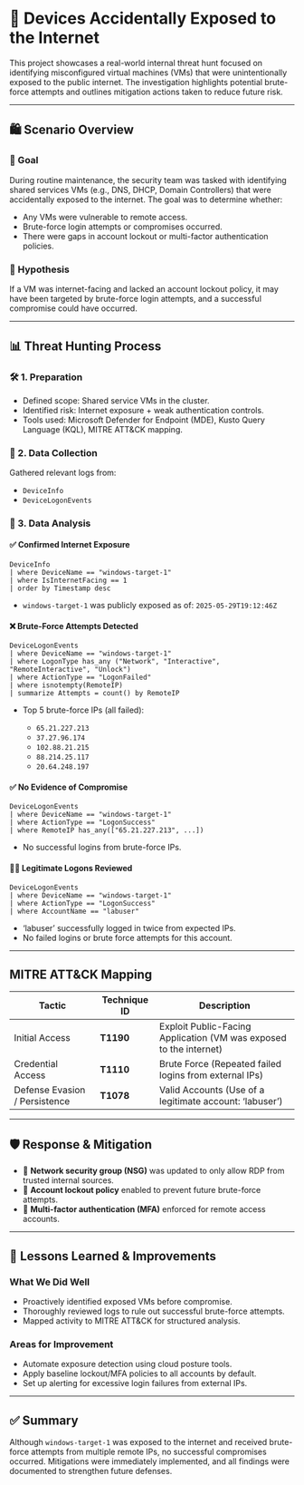 # 🔎 Devices Accidentally Exposed to the Internet

This project showcases a real-world internal threat hunt focused on identifying misconfigured virtual machines (VMs) that were unintentionally exposed to the public internet. The investigation highlights potential brute-force attempts and outlines mitigation actions taken to reduce future risk.

---

## 🛍️ Scenario Overview

### 🎯 Goal

During routine maintenance, the security team was tasked with identifying shared services VMs (e.g., DNS, DHCP, Domain Controllers) that were accidentally exposed to the internet. The goal was to determine whether:

* Any VMs were vulnerable to remote access.
* Brute-force login attempts or compromises occurred.
* There were gaps in account lockout or multi-factor authentication policies.

### 🧠 Hypothesis

If a VM was internet-facing and lacked an account lockout policy, it may have been targeted by brute-force login attempts, and a successful compromise could have occurred.

---

## 📊 Threat Hunting Process

### 🛠️ 1. Preparation

* Defined scope: Shared service VMs in the cluster.
* Identified risk: Internet exposure + weak authentication controls.
* Tools used: Microsoft Defender for Endpoint (MDE), Kusto Query Language (KQL), MITRE ATT\&CK mapping.

### 🛅 2. Data Collection

Gathered relevant logs from:

* `DeviceInfo`
* `DeviceLogonEvents`

### 🔎 3. Data Analysis

#### ✅ Confirmed Internet Exposure

```kql
DeviceInfo
| where DeviceName == "windows-target-1"
| where IsInternetFacing == 1
| order by Timestamp desc
```

* `windows-target-1` was publicly exposed as of: `2025-05-29T19:12:46Z`

#### ❌ Brute-Force Attempts Detected

```kql
DeviceLogonEvents
| where DeviceName == "windows-target-1"
| where LogonType has_any ("Network", "Interactive", "RemoteInteractive", "Unlock")
| where ActionType == "LogonFailed"
| where isnotempty(RemoteIP)
| summarize Attempts = count() by RemoteIP
```

* Top 5 brute-force IPs (all failed):

  * `65.21.227.213`
  * `37.27.96.174`
  * `102.88.21.215`
  * `88.214.25.117`
  * `20.64.248.197`

#### ✅ No Evidence of Compromise

```kql
DeviceLogonEvents
| where DeviceName == "windows-target-1"
| where ActionType == "LogonSuccess"
| where RemoteIP has_any(["65.21.227.213", ...])
```

* No successful logins from brute-force IPs.

#### 🧑‍💻 Legitimate Logons Reviewed

```kql
DeviceLogonEvents
| where DeviceName == "windows-target-1"
| where ActionType == "LogonSuccess"
| where AccountName == "labuser"
```

* ‘labuser’ successfully logged in twice from expected IPs.
* No failed logins or brute force attempts for this account.

---

## MITRE ATT\&CK Mapping

| Tactic                        | Technique ID | Description                                                        |
| ----------------------------- | ------------ | ------------------------------------------------------------------ |
| Initial Access                | **T1190**    | Exploit Public-Facing Application (VM was exposed to the internet) |
| Credential Access             | **T1110**    | Brute Force (Repeated failed logins from external IPs)             |
| Defense Evasion / Persistence | **T1078**    | Valid Accounts (Use of a legitimate account: ‘labuser’)            |

---

## 🛡️ Response & Mitigation

* 🔐 **Network security group (NSG)** was updated to only allow RDP from trusted internal sources.
* 🚫 **Account lockout policy** enabled to prevent future brute-force attempts.
* 🔑 **Multi-factor authentication (MFA)** enforced for remote access accounts.

---

## 📘 Lessons Learned & Improvements

### What We Did Well

* Proactively identified exposed VMs before compromise.
* Thoroughly reviewed logs to rule out successful brute-force attempts.
* Mapped activity to MITRE ATT\&CK for structured analysis.

### Areas for Improvement

* Automate exposure detection using cloud posture tools.
* Apply baseline lockout/MFA policies to all accounts by default.
* Set up alerting for excessive login failures from external IPs.

---

## ✅ Summary

Although `windows-target-1` was exposed to the internet and received brute-force attempts from multiple remote IPs, no successful compromises occurred. Mitigations were immediately implemented, and all findings were documented to strengthen future defenses.
